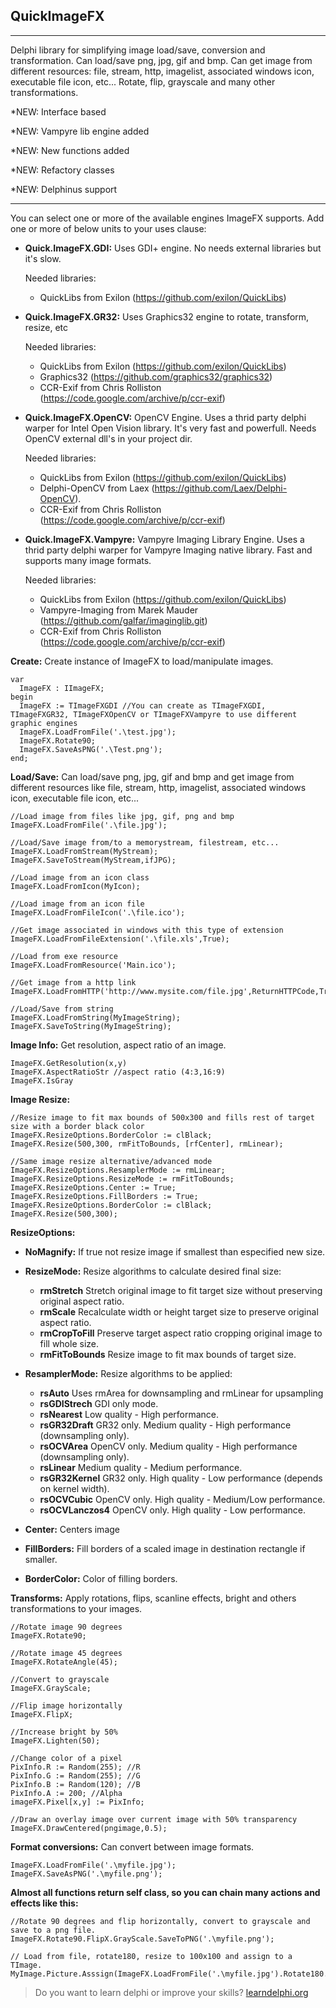 ﻿## QuickImageFX
----------


Delphi library for simplifying image load/save, conversion and transformation. Can load/save png, jpg, gif and bmp. Can get image from different resources: file, stream, http, imagelist, associated windows icon, executable file icon, etc... Rotate, flip, grayscale and many other transformations.

*NEW: Interface based

*NEW: Vampyre lib engine added

*NEW: New functions added

*NEW: Refactory classes

*NEW: Delphinus support

----------
You can select one or more of the available engines ImageFX supports. Add one or more of below units to your uses clause:

- **Quick.ImageFX.GDI:** Uses GDI+ engine. No needs external libraries but it's slow.
	
    Needed libraries:
    
    - QuickLibs from Exilon (https://github.com/exilon/QuickLibs)
   
- **Quick.ImageFX.GR32:** Uses Graphics32 engine to rotate, transform, resize, etc

	Needed libraries:
    
	- QuickLibs from Exilon (https://github.com/exilon/QuickLibs)
	- Graphics32 (https://github.com/graphics32/graphics32)
	- CCR-Exif from Chris Rolliston (https://code.google.com/archive/p/ccr-exif)   
 
- **Quick.ImageFX.OpenCV:** OpenCV Engine. Uses a thrid party delphi warper for Intel Open Vision library. It's very fast and powerfull. Needs OpenCV external dll's in your project dir.
	
    Needed libraries:  
	
	- QuickLibs from Exilon (https://github.com/exilon/QuickLibs)
	- Delphi-OpenCV from Laex (https://github.com/Laex/Delphi-OpenCV).  
	- CCR-Exif from Chris Rolliston (https://code.google.com/archive/p/ccr-exif)
	
- **Quick.ImageFX.Vampyre:** Vampyre Imaging Library Engine. Uses a thrid party delphi warper for Vampyre Imaging native library. Fast and supports many image formats.
	
    Needed libraries:  
	
	- QuickLibs from Exilon (https://github.com/exilon/QuickLibs)
	- Vampyre-Imaging from Marek Mauder (https://github.com/galfar/imaginglib.git) 
	- CCR-Exif from Chris Rolliston (https://code.google.com/archive/p/ccr-exif)


**Create:** Create instance of ImageFX to load/manipulate images.
```delphi
var
  ImageFX : IImageFX;
begin
  ImageFX := TImageFXGDI //You can create as TImageFXGDI, TImageFXGR32, TImageFXOpenCV or TImageFXVampyre to use different graphic engines
  ImageFX.LoadFromFile('.\test.jpg');
  ImageFX.Rotate90;
  ImageFX.SaveAsPNG('.\Test.png');
end;
```

**Load/Save:** Can load/save png, jpg, gif and bmp and get image from different resources like file, stream, http, imagelist, associated windows icon, executable file icon, etc...

```delphi
//Load image from files like jpg, gif, png and bmp
ImageFX.LoadFromFile('.\file.jpg');
	
//Load/Save image from/to a memorystream, filestream, etc...
ImageFX.LoadFromStream(MyStream);
ImageFX.SaveToStream(MyStream,ifJPG);
	
//Load image from an icon class
ImageFX.LoadFromIcon(MyIcon);
	
//Load image from an icon file
ImageFX.LoadFromFileIcon('.\file.ico');
	
//Get image associated in windows with this type of extension
ImageFX.LoadFromFileExtension('.\file.xls',True);
	
//Load from exe resource
ImageFX.LoadFromResource('Main.ico');
	
//Get image from a http link
ImageFX.LoadFromHTTP('http://www.mysite.com/file.jpg',ReturnHTTPCode,True);
	
//Load/Save from string
ImageFX.LoadFromString(MyImageString);
ImageFX.SaveToString(MyImageString);
```
	
**Image Info:** Get resolution, aspect ratio of an image.

```delphi
ImageFX.GetResolution(x,y)
ImageFX.AspectRatioStr //aspect ratio (4:3,16:9)
ImageFX.IsGray
```
		
**Image Resize:**

```delphi
//Resize image to fit max bounds of 500x300 and fills rest of target size with a border black color
ImageFX.ResizeOptions.BorderColor := clBlack; 
ImageFX.Resize(500,300, rmFitToBounds, [rfCenter], rmLinear);

//Same image resize alternative/advanced mode
ImageFX.ResizeOptions.ResamplerMode := rmLinear;
ImageFX.ResizeOptions.ResizeMode := rmFitToBounds;
ImageFX.ResizeOptions.Center := True;
ImageFX.ResizeOptions.FillBorders := True;
ImageFX.ResizeOptions.BorderColor := clBlack;
ImageFX.Resize(500,300);
```

**ResizeOptions:**
			
- **NoMagnify:** If true not resize image if smallest than especified new size.    

- **ResizeMode:** Resize algorithms to calculate desired final size:
	 - **rmStretch** Stretch original image to fit target size without preserving original aspect ratio.
	 - **rmScale** Recalculate width or height target size to preserve original aspect ratio.
	 - **rmCropToFill** Preserve target aspect ratio cropping original image to fill whole size.
	 - **rmFitToBounds** Resize image to fit max bounds of target size.

- **ResamplerMode:** Resize algorithms to be applied:
	 - **rsAuto** Uses rmArea for downsampling and rmLinear for upsampling
	 - **rsGDIStrech** GDI only mode.
	 - **rsNearest** Low quality - High performance.
	 - **rsGR32Draft** GR32 only. Medium quality - High performance (downsampling only).
	 - **rsOCVArea** OpenCV only. Medium quality - High performance (downsampling only).
	 - **rsLinear** Medium quality - Medium performance.
	 - **rsGR32Kernel** GR32 only. High quality - Low performance (depends on kernel width).
	 - **rsOCVCubic** OpenCV only. High quality - Medium/Low performance.
	 - **rsOCVLanczos4** OpenCV only. High quality - Low performance.

- **Center:** Centers image

- **FillBorders:** Fill borders of a scaled image in destination rectangle if smaller.

- **BorderColor:** Color of filling borders.

**Transforms:** Apply rotations, flips, scanline effects, bright  and others transformations to your images.

```delphi
//Rotate image 90 degrees
ImageFX.Rotate90;
    
//Rotate image 45 degrees
ImageFX.RotateAngle(45);
    
//Convert to grayscale
ImageFX.GrayScale;
    
//Flip image horizontally
ImageFX.FlipX;
    
//Increase bright by 50%
ImageFX.Lighten(50);
    
//Change color of a pixel
PixInfo.R := Random(255); //R
PixInfo.G := Random(255); //G
PixInfo.B := Random(120); //B
PixInfo.A := 200; //Alpha
imageFX.Pixel[x,y] := PixInfo;
    
//Draw an overlay image over current image with 50% transparency
ImageFX.DrawCentered(pngimage,0.5);
```

**Format conversions:** Can convert between image formats.

```delphi
ImageFX.LoadFromFile('.\myfile.jpg');
ImageFX.SaveAsPNG('.\myfile.png');
```

**Almost all functions return self class, so you can chain many actions and effects like this:**

```delphi
//Rotate 90 degrees and flip horizontally, convert to grayscale and save to a png file.
ImageFX.Rotate90.FlipX.GrayScale.SaveToPNG('.\myfile.png');
        
// Load from file, rotate180, resize to 100x100 and assign to a TImage.    
MyImage.Picture.Asssign(ImageFX.LoadFromFile('.\myfile.jpg').Rotate180.Resize(100,100).AsBitmap);
```

>Do you want to learn delphi or improve your skills? [learndelphi.org](https://learndelphi.org)


